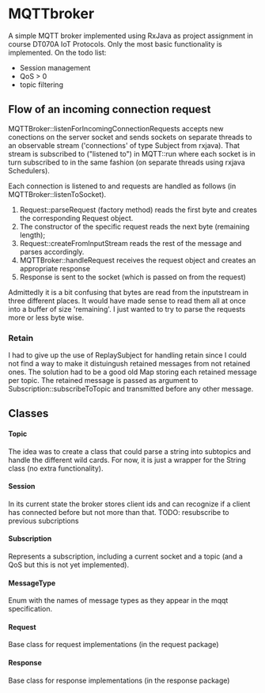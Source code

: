 # MQTTbroker

A simple MQTT broker implemented using RxJava as project assignment in course DT070A IoT Protocols.
Only the most basic functionality is implemented.
On the todo list:
 - Session management
 - QoS > 0
 - topic filtering

## Flow of an incoming connection request
MQTTBroker::listenForIncomingConnectionRequests accepts new conections on the server socket and sends
sockets on separate threads to an observable stream ('connections' of type Subject<Socket> from rxjava).
That stream is subscribed to ("listened to") in MQTT::run where each socket is in turn subscribed to in
the same fashion (on separate threads using rxjava Schedulers).

Each connection is listened to and requests are handled as follows (in MQTTBroker::listenToSocket).
 1. Request::parseRequest (factory method) reads the first byte and creates the corresponding Request object.
 2. The constructor of the specific request reads the next byte (remaining length);
 3. Request::createFromInputStream reads the rest of the message and parses accordingly.
 4. MQTTBroker::handleRequest receives the request object and creates an appropriate response
 5. Response is sent to the socket (which is passed on from the request)

Admittedly it is a bit confusing that bytes are read from the inputstream in three different places.
It would have made sense to read them all at once into a buffer of size 'remaining'. I just wanted to
try to parse the requests more or less byte wise.

### Retain
I had to give up the use of ReplaySubject for handling retain since I could not find a way to make it 
distuingush retained messages from not retained ones. The solution had to be a good old Map storing each
retained message per topic. The retained message is passed as argument to Subscription::subscribeToTopic
and transmitted before any other message.

## Classes
 
#### Topic
The idea was to create a class that could parse a string into subtopics and handle the different wild cards.
For now, it is just a wrapper for the String class (no extra functionality).  

#### Session
In its current state the broker stores client ids and can recognize if a client has connected before but not more than
that. TODO: resubscribe to previous subcriptions

#### Subscription
Represents a subscription, including a current socket and a topic (and a QoS but this is not yet implemented).

#### MessageType
Enum with the names of message types as they appear in the mqqt specification.

#### Request
Base class for request implementations (in the request package)

#### Response
Base class for response implementations (in the response package)



